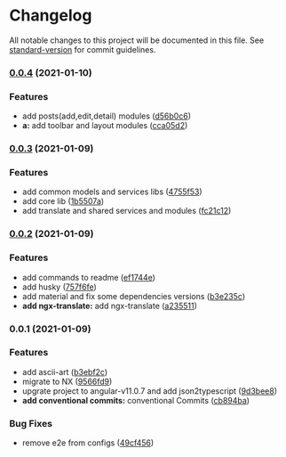 # Changelog

All notable changes to this project will be documented in this file. See [standard-version](https://github.com/conventional-changelog/standard-version) for commit guidelines.

### [0.0.4](https://github.com/mmhajiagha/talos-fe-technical-test/compare/v0.0.3...v0.0.4) (2021-01-10)


### Features

* add posts(add,edit,detail) modules ([d56b0c6](https://github.com/mmhajiagha/talos-fe-technical-test/commit/d56b0c67815b233139d0695197b04dbf030eefff))
* **a:** add toolbar and layout modules ([cca05d2](https://github.com/mmhajiagha/talos-fe-technical-test/commit/cca05d27c8533f22ba965aa0f34f75f0494015b5))

### [0.0.3](https://github.com/mmhajiagha/talos-fe-technical-test/compare/v0.0.2...v0.0.3) (2021-01-09)


### Features

* add common models and services libs ([4755f53](https://github.com/mmhajiagha/talos-fe-technical-test/commit/4755f53cda84b7d2e79b6b963ab41423afe16ac3))
* add core lib ([1b5507a](https://github.com/mmhajiagha/talos-fe-technical-test/commit/1b5507abac8331860d81c915c7f53e9edaf5f6d6))
* add translate and shared services and modules ([fc21c12](https://github.com/mmhajiagha/talos-fe-technical-test/commit/fc21c12bcb6f8054f5e48c39abe5c7ddeba3f417))

### [0.0.2](https://github.com/mmhajiagha/talos-fe-technical-test/compare/v0.0.1...v0.0.2) (2021-01-09)


### Features

* add commands to readme ([ef1744e](https://github.com/mmhajiagha/talos-fe-technical-test/commit/ef1744e65f297aeb2596d23133f24e3928a3446c))
* add husky ([757f6fe](https://github.com/mmhajiagha/talos-fe-technical-test/commit/757f6fe8dd6b3719f6421b7836858660ada23e84))
* add material and fix some dependencies versions ([b3e235c](https://github.com/mmhajiagha/talos-fe-technical-test/commit/b3e235cf7defbe325959ed7d96c55eebea970baf))
* **add ngx-translate:** add ngx-translate ([a235511](https://github.com/mmhajiagha/talos-fe-technical-test/commit/a23551109c0534d19defc6efae17cf8232a8487f))

### 0.0.1 (2021-01-09)


### Features

* add ascii-art ([b3ebf2c](https://github.com/talosdigital/talos-fe-technical-test/commit/b3ebf2c192121286c265f2b7a17b9eb5ed62dfd3))
* migrate to NX ([9566fd9](https://github.com/talosdigital/talos-fe-technical-test/commit/9566fd99ed349dfd2308d968a7c5dc43d33b6b05))
* upgrate project to angular-v11.0.7 and add json2typescript ([9d3bee8](https://github.com/talosdigital/talos-fe-technical-test/commit/9d3bee8078e7c00d553e1e15693f1827a0f0bc6c))
* **add conventional commits:** conventional Commits ([cb894ba](https://github.com/talosdigital/talos-fe-technical-test/commit/cb894ba17c87a3c0f6581f3b6ec3a4aa8f344843))


### Bug Fixes

* remove e2e from configs ([49cf456](https://github.com/talosdigital/talos-fe-technical-test/commit/49cf4566644673285b6744ed589d61566bcfd79d))
